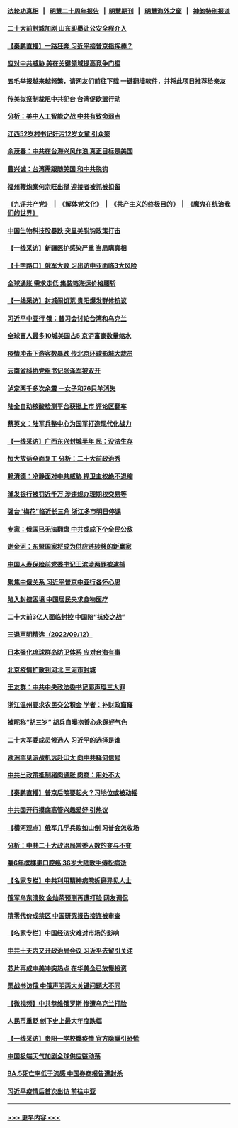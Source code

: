 #### [法轮功真相](https://github.com/gfw-breaker/truth/blob/master/README.md?t=0) &nbsp;&nbsp;|&nbsp;&nbsp; [明慧二十周年报告](https://github.com/gfw-breaker/mh-reports/blob/master/README.md?t=0) &nbsp;&nbsp;|&nbsp;&nbsp;[明慧期刊](https://github.com/gfw-breaker/mh-qikan) &nbsp;&nbsp;|&nbsp;&nbsp; [明慧海外之窗](https://github.com/gfw-breaker/mh-news/blob/master/README.md?t=0) &nbsp;&nbsp;|&nbsp;&nbsp; [神韵特别报道](https://github.com/gfw-breaker/mh-news/blob/master/shenyun.md?t=0)
#### [二十大前封城加剧 山东即墨让公安全程介入](../pages/nsc413/n13824364.md?t=09140901) 
#### [【秦鹏直播】一路狂奔 习近平接普京指挥棒？](../pages/nsc413/n13824416.md?t=09140901) 
#### [应对中共威胁 美在关键领域提高竞争门槛](../pages/nsc413/n13824368.md?t=09140901) 
#### 五毛举报越来越频繁，请网友们前往下载 [一键翻墙软件](https://github.com/gfw-breaker/ssr-accounts)，并将此项目推荐给亲友
#### [传美拟祭制裁阻中共犯台 台湾促欧盟行动](../pages/nsc413/n13824369.md?t=09140901) 
#### [分析：美中人工智能之战 中共有致命弱点](../pages/nsc413/n13824391.md?t=09140901) 
#### [江西52岁村书记奸污12岁女童 引众怒](../pages/nsc413/n13824316.md?t=09140901) 
#### [余茂春：中共在台海兴风作浪 真正目标是美国](../pages/nsc413/n13824313.md?t=09140901) 
#### [曹兴诚：台湾需跟随美国 和中共脱钩](../pages/nsc413/n13824177.md?t=09140901) 
#### [福州鞭炮案何宗旺出狱 迎接者被抓被扣留](../pages/nsc413/n13824304.md?t=09140901) 
#### [《九评共产党》](https://github.com/begood0513/9ping.md/blob/master/README.md) &nbsp;|&nbsp; [《解体党文化》](../../../../jtdwh.md/blob/master/README.md)  &nbsp;|&nbsp; [《共产主义的终极目的》](../../../../gczydzjmd.md/blob/master/README.md) &nbsp;|&nbsp; [《魔鬼在统治我们的世界》](../../../../mgztzwmdsj.md/blob/master/README.md) 
#### [中国生物科技股暴跌 突显美脱钩政策打击](../pages/nsc413/n13824275.md?t=09140901) 
#### [【一线采访】新疆医护感染严重 当局瞒真相](../pages/nsc413/n13823954.md?t=09140901) 
#### [【十字路口】俄军大败 习出访中亚面临3大风险](../pages/nsc413/n13824051.md?t=09140901) 
#### [全球通胀 需求走低 集装箱海运价格腰斩](../pages/nsc413/n13824299.md?t=09140901) 
#### [【一线采访】封城闹饥荒 贵阳爆发群体抗议](../pages/nsc413/n13824007.md?t=09140901) 
#### [习近平中亚行 俄：普习会讨论台湾和乌克兰](../pages/nsc413/n13824173.md?t=09140901) 
#### [全球富人最多10城美国占5 京沪富豪数量缩水](../pages/nsc413/n13824278.md?t=09140901) 
#### [疫情冲击下游客数暴跌 传北京环球影城大裁员](../pages/nsc413/n13823898.md?t=09140901) 
#### [云南省科协党组书记张泽军被双开](../pages/nsc413/n13823979.md?t=09140901) 
#### [泸定两千多次余震 一女子和76只羊消失](../pages/nsc413/n13824005.md?t=09140901) 
#### [陆全自动核酸检测平台获批上市 评论区翻车](../pages/nsc413/n13823962.md?t=09140901) 
#### [蔡英文：陆军兵整中心为国军打造现代化战力](../pages/nsc413/n13824001.md?t=09140901) 
#### [【一线采访】广西东兴封城半年 民：没法生存](../pages/nsc413/n13823902.md?t=09140901) 
#### [恒大放话全面复工 分析：二十大前政治秀](../pages/nsc413/n13823864.md?t=09140901) 
#### [赖清德：冷静面对中共威胁 捍卫主权绝不退缩](../pages/nsc413/n13823911.md?t=09140901) 
#### [浦发银行被罚近千万 涉违规办理期权交易等](../pages/nsc413/n13823903.md?t=09140901) 
#### [强台“梅花”临近长三角 浙江多市明日停课](../pages/nsc413/n13823686.md?t=09140901) 
#### [专家：俄国已无法翻盘 中共或成下个全民公敌](../pages/nsc413/n13823801.md?t=09140901) 
#### [谢金河：东盟国家将成为供应链转移的新赢家](../pages/nsc413/n13823757.md?t=09140901) 
#### [中国人寿保险前党委书记王滨涉两罪被逮捕](../pages/nsc413/n13823733.md?t=09140901) 
#### [聚焦中俄关系 习近平普京中亚行各怀心思](../pages/nsc413/n13823571.md?t=09140901) 
#### [陷入封控困境 中国居民央求食物医疗](../pages/nsc413/n13823589.md?t=09140901) 
#### [二十大前3亿人面临封控 中国陷“抗疫之战”](../pages/nsc413/n13823735.md?t=09140901) 
#### [三退声明精选（2022/09/12）](../pages/nsc413/n13823745.md?t=09140901) 
#### [日本强化琉球群岛防卫体系 应对台海有事](../pages/nsc413/n13823710.md?t=09140901) 
#### [北京疫情扩散到河北 三河市封城](../pages/nsc413/n13823641.md?t=09140901) 
#### [王友群：中共中央政法委书记郭声琨三大罪](../pages/nsc413/n13823608.md?t=09140901) 
#### [浙江温州要求农民交公积金 学者：补财政窟窿](../pages/nsc413/n13823668.md?t=09140901) 
#### [被昵称“胡三岁” 胡兵自曝抱善心永保好气色](../pages/nsc413/n13823595.md?t=09140901) 
#### [二十大军委成员候选人 习近平的选择是谁](../pages/nsc413/n13823536.md?t=09140901) 
#### [欧洲罕见派战机远赴印太 向中共释何信号](../pages/nsc413/n13823532.md?t=09140901) 
#### [中共出政策抵制猪肉通胀 肉商：用处不大](../pages/nsc413/n13823583.md?t=09140901) 
#### [【秦鹏直播】普京后院要起火？习地位或被动摇](../pages/nsc413/n13823594.md?t=09140901) 
#### [中共国开行摸底高管兴趣爱好 引热议](../pages/nsc413/n13822898.md?t=09140901) 
#### [【横河观点】俄军几乎兵败如山倒 习普会怎收场](../pages/nsc413/n13823556.md?t=09140901) 
#### [分析：中共二十大政治局常委人数的变与不变](../pages/nsc413/n13823553.md?t=09140901) 
#### [嚼6年槟榔患口腔癌 36岁大陆歌手傅松病逝](../pages/nsc413/n13823547.md?t=09140901) 
#### [【名家专栏】中共利用精神病院折磨异见人士](../pages/nsc413/n13823233.md?t=09140901) 
#### [俄军乌东溃败 金灿荣预测再遭打脸 网友调侃](../pages/nsc413/n13823351.md?t=09140901) 
#### [清零代价成禁区 中国研究报告接连被审查](../pages/nsc413/n13823436.md?t=09140901) 
#### [【名家专栏】中国经济灾难对市场的影响 ](../pages/nsc413/n13822578.md?t=09140901) 
#### [中共十天内又开政治局会议 习近平去留引关注](../pages/nsc413/n13823450.md?t=09140901) 
#### [芯片再成中美冲突热点 在华美企已放慢投资](../pages/nsc413/n13823433.md?t=09140901) 
#### [栗战书访俄 中俄声明两大关键问题大不同](../pages/nsc413/n13823387.md?t=09140901) 
#### [【微视频】中共恭维俄罗斯 惨遭乌克兰打脸](../pages/nsc413/n13823347.md?t=09140901) 
#### [人民币重贬 创下史上最大年度跌幅](../pages/nsc413/n13823077.md?t=09140901) 
#### [【一线采访】贵阳一学校爆疫情 官方隐瞒引恐慌](../pages/nsc413/n13823203.md?t=09140901) 
#### [中国极端天气加剧全球供应链动荡](../pages/nsc413/n13823381.md?t=09140901) 
#### [BA.5死亡率低于流感 中国券商报告遭封杀](../pages/nsc413/n13823299.md?t=09140901) 
#### [习近平疫情后首次出访 前往中亚](../pages/nsc413/n13823221.md?t=09140901) 

----
#### [ >>> 更早内容 <<< ](../indexes/nsc413-earlier.md)
